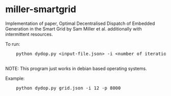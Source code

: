 # miller-smartgrid
Implementation of paper, Optimal Decentralised Dispatch of Embedded Generation in the Smart Grid by Sam Miller et al. additionally with intermittent resources.

To run:
<pre>
	python dydop.py &lt;input-file.json&gt; -i &lt;number of iterations&gt; -p &lt;port to display graphical result in default browser&gt; &lt;other options&gt;

</pre>
NOTE: This program just works in debian based operating systems.

Example:
<pre>
	python dydop.py grid.json -i 12 -p 8000
</pre>
